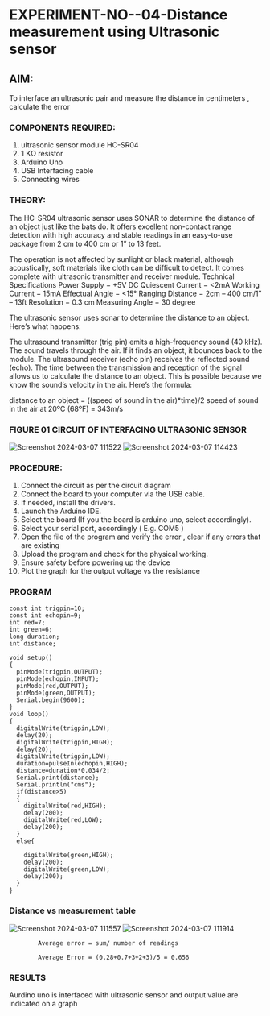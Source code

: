 # EXPERIMENT-NO--04-Distance measurement using Ultrasonic sensor

## AIM: 
To interface an ultrasonic pair and measure the distance in centimeters , calculate the error
 
### COMPONENTS REQUIRED:
1.	ultrasonic sensor module HC-SR04
2.	1 KΩ resistor 
3.	Arduino Uno 
4.	USB Interfacing cable 
5.	Connecting wires 


### THEORY: 
The HC-SR04 ultrasonic sensor uses SONAR to determine the distance of an object just like the bats do. It offers excellent non-contact range detection with high accuracy and stable readings in an easy-to-use package from 2 cm to 400 cm or 1” to 13 feet.

The operation is not affected by sunlight or black material, although acoustically, soft materials like cloth can be difficult to detect. It comes complete with ultrasonic transmitter and receiver module.
Technical Specifications
Power Supply − +5V DC
Quiescent Current − <2mA
Working Current − 15mA
Effectual Angle − <15°
Ranging Distance − 2cm – 400 cm/1″ – 13ft
Resolution − 0.3 cm
Measuring Angle − 30 degree

The ultrasonic sensor uses sonar to determine the distance to an object. Here’s what happens:

The ultrasound transmitter (trig pin) emits a high-frequency sound (40 kHz).
The sound travels through the air. If it finds an object, it bounces back to the module.
The ultrasound receiver (echo pin) receives the reflected sound (echo).
The time between the transmission and reception of the signal allows us to calculate the distance to an object. This is possible because we know the sound’s velocity in the air. Here’s the formula:

distance to an object = ((speed of sound in the air)*time)/2
speed of sound in the air at 20ºC (68ºF) = 343m/s

### FIGURE 01 CIRCUIT OF INTERFACING ULTRASONIC SENSOR 
![Screenshot 2024-03-07 111522](https://github.com/Nafeezkamal123/Experiment--04-Interfacing-digital-output-with-arduino-ultrasonic-sensor/assets/128898953/36c7ce81-20e0-4bbc-b4ab-eda735e80483)
![Screenshot 2024-03-07 114423](https://github.com/Nafeezkamal123/Experiment--04-Interfacing-digital-output-with-arduino-ultrasonic-sensor/assets/128898953/a8c055d2-a04b-4949-8548-802c027ad44d)





### PROCEDURE:
1.	Connect the circuit as per the circuit diagram 
2.	Connect the board to your computer via the USB cable.
3.	If needed, install the drivers.
4.	Launch the Arduino IDE.
5.	Select the board (If you the board is arduino uno, select accordingly).
6.	Select your serial port, accordingly ( E.g. COM5 )
7.	Open the file of the program  and verify the error , clear if any errors that are existing 
8.	Upload the program and check for the physical working. 
9.	Ensure safety before powering up the device 
10.	Plot the graph for the output voltage vs the resistance 


### PROGRAM 

```uno
const int trigpin=10;
const int echopin=9;
int red=7;
int green=6;
long duration;
int distance;

void setup()
{
  pinMode(trigpin,OUTPUT);
  pinMode(echopin,INPUT);
  pinMode(red,OUTPUT);
  pinMode(green,OUTPUT);
  Serial.begin(9600);
}  
void loop()
{
  digitalWrite(trigpin,LOW);
  delay(20);
  digitalWrite(trigpin,HIGH);
  delay(20);
  digitalWrite(trigpin,LOW);
  duration=pulseIn(echopin,HIGH);
  distance=duration*0.034/2;
  Serial.print(distance);
  Serial.println("cms");
  if(distance>5)
  {
    digitalWrite(red,HIGH);
    delay(200);
    digitalWrite(red,LOW);
    delay(200);
  }
  else{
    
    digitalWrite(green,HIGH);
    delay(200);
    digitalWrite(green,LOW);
    delay(200);
  }
}
```




### Distance vs measurement table 

			
 
			
			
			

![Screenshot 2024-03-07 111557](https://github.com/Nafeezkamal123/Experiment--04-Interfacing-digital-output-with-arduino-ultrasonic-sensor/assets/128898953/48abfc1f-4ffd-4724-84c1-eb3a67b020de)
![Screenshot 2024-03-07 111914](https://github.com/Nafeezkamal123/Experiment--04-Interfacing-digital-output-with-arduino-ultrasonic-sensor/assets/128898953/77bd3a2b-6f30-414b-8ef1-4e71bf2846fb)


			
			
			
			
			
			Average error = sum/ number of readings 
 
			Average Error = (0.28+0.7+3+2+3)/5 = 0.656








### RESULTS
Aurdino uno is interfaced with ultrasonic sensor and output value are indicated on a graph



 
